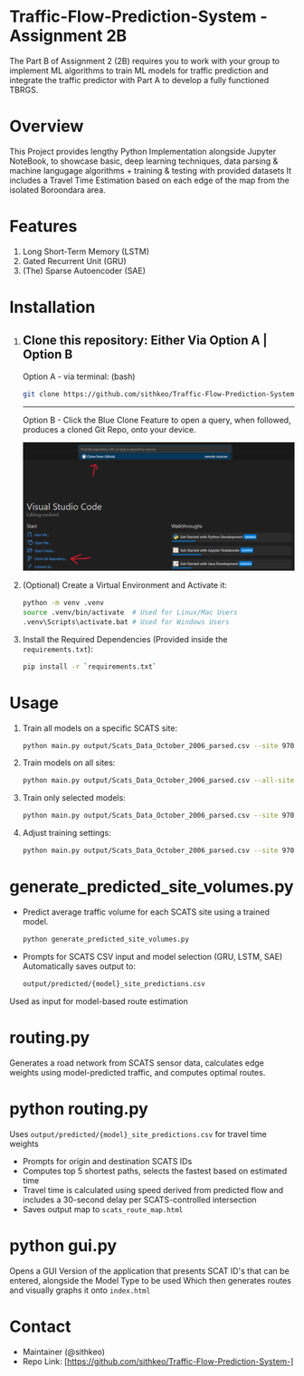 # Traffic-Flow-Prediction-System - Assignment 2B
The Part B of Assignment 2 (2B) requires you to work with your group to implement ML algorithms to train ML models for traffic prediction and integrate the traffic predictor with Part A to develop a fully functioned TBRGS.

# Overview 
This Project provides lengthy Python Implementation alongside Jupyter NoteBook, to showcase basic, deep learning techniques, data parsing & machine langugage algorithms + training & testing with provided datasets
It includes a Travel Time Estimation based on each edge of the map from the isolated Boroondara area.

# Features
1. Long Short-Term Memory (LSTM)
2. Gated Recurrent Unit (GRU)
3. (The) Sparse Autoencoder (SAE)

# Installation
1. Clone this repository:
    Either Via Option A | Option B
    ----
    Option A - via terminal: (bash)
    ```bash
    git clone https://github.com/sithkeo/Traffic-Flow-Prediction-System-
    ```
    ----
    Option B - Click the Blue Clone Feature to open a query, when followed, produces a cloned Git Repo, onto your device.

    ![evaluate](images/clone.png)

2. (Optional) Create a Virtual Environment and Activate it:
    ```bash
    python -m venv .venv
    source .venv/bin/activate  # Used for Linux/Mac Users
    .venv\Scripts\activate.bat # Used for Windows Users
    ```
3. Install the Required Dependencies (Provided inside the `requirements.txt`):
    ```bash
    pip install -r `requirements.txt`
    ```

# Usage
1. Train all models on a specific SCATS site:
    ```bash
    python main.py output/Scats_Data_October_2006_parsed.csv --site 970
    ```

2. Train models on all sites:
    ```bash
    python main.py output/Scats_Data_October_2006_parsed.csv --all-sites
    ```

3. Train only selected models:
    ```bash
    python main.py output/Scats_Data_October_2006_parsed.csv --site 970 --models gru_model lstm_model
    ```

4. Adjust training settings:
    ```bash
    python main.py output/Scats_Data_October_2006_parsed.csv --site 970 --epochs 100 --batch_size 16
    ```

# generate_predicted_site_volumes.py
- Predict average traffic volume for each SCATS site using a trained model.
    ```bash
    python generate_predicted_site_volumes.py
    ```
- Prompts for SCATS CSV input and model selection (GRU, LSTM, SAE)
Automatically saves output to:
    ```bash
    output/predicted/{model}_site_predictions.csv
    ```
Used as input for model-based route estimation

# routing.py
Generates a road network from SCATS sensor data, calculates edge weights using model-predicted traffic, and computes optimal routes.

# python routing.py
Uses `output/predicted/{model}_site_predictions.csv` for travel time weights
- Prompts for origin and destination SCATS IDs
- Computes top 5 shortest paths, selects the fastest based on estimated time
- Travel time is calculated using speed derived from predicted flow and includes a 30-second delay per SCATS-controlled intersection
- Saves output map to `scats_route_map.html`

# python gui.py
Opens a GUI Version of the application that presents SCAT ID's that can be entered, alongside the Model Type to be used
Which then generates routes and visually graphs it onto `index.html`

# Contact
- Maintainer (@sithkeo)
- Repo Link: [https://github.com/sithkeo/Traffic-Flow-Prediction-System-]
